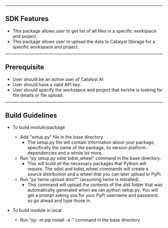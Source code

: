 ---------
SDK Features
---------
* This package allows user to get list of all files in a specific workspace and project.
* This package allows user to upload the data to Catalyst Storage for a specific workspace and project.
 
---------
Prerequisite
---------
* User should be an active user of Catalyst AI.
* User should have a valid API key.
* User should specify the worksapce and project that he/she is looking for file details or file upload.

-----------
Build Guidelines
-----------
* To build module/package 
    * Add "setup.py" file in the base directory.
        * The setup.py file will contain information about your package, specifically the name of the package, its version platform-dependencies and a whole lot more.
    * Run "py setup.py sdist bdist_wheel" command in the base directory.
        * This will build all the necessary packages that Python will require. The sdist and bdist_wheel commands will create a source distribution and a wheel that you can later upload to PyPi.
    * Run "py twine upload dist/*" (assuming twine is installed).
        * This command will upload the contents of the dist folder that was automatically generated when we ran python setup.py. You will get a prompt asking you for your PyPi username and password, so go ahead and type those in.

* To build module in local 
    * Run "py -m pip install -e ." command in the base directory. 
